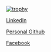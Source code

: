 [![trophy](https://github-profile-trophy.vercel.app/?username=lan17)](https://github.com/ryo-ma/github-profile-trophy)

[LinkedIn](https://www.linkedin.com/in/levneiman/)

[Personal Github](https://github.com/lan17)

[Facebook](https://www.facebook.com/pr0metheus)
